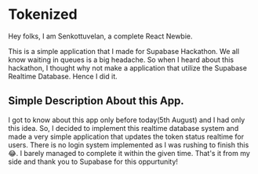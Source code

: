 # Tokenized

Hey folks, I am Senkottuvelan, a complete React Newbie.

This is a simple application that I made for Supabase Hackathon. We all know waiting in queues is a big headache. So when I heard about this hackathon, I thought why not make a application that utilize the Supabase Realtime Database. Hence I did it.

## Simple Description About this App.
I got to know about this app only before today(5th August) and I had only this idea. So, I decided to implement this realtime database system and made a very simple application that updates the token status realtime for users. There is no login system implemented as I was rushing to finish this 😂. I barely managed to complete it within the given time.
That's it from my side and thank you to Supabase for this oppurtunity!
